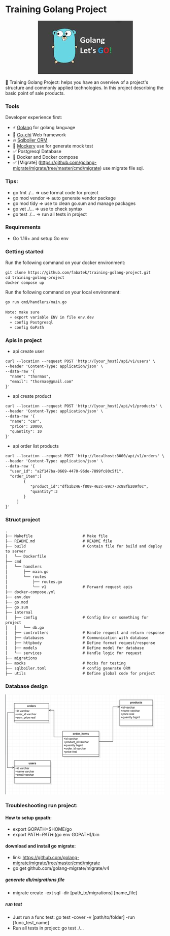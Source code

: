 # Training Golang Project

<p align="center">
  <img src="./public/assets/golang.jpeg" alt="Golang"/>
</p>

🚀 Training Golang Project: helps you have an overview of a project's structure and commonly applied technologies. In this project describing the basic point of sale products.


### Tools

Developer experience first:

- ⚡ [Golang](https://go.dev/) for golang language
- 💯 [Go-chi](https://github.com/go-chi/chi) Web framework
- 🔥 [Sqlboiler ORM](https://github.com/volatiletech/sqlboiler)
- 🦺 [Mockery](https://github.com/vektra/mockery) use for generate mock test
- ✅ Postgresql Database
- 💖 Docker and Docker compose
- ✅ [Migrate] (https://github.com/golang-migrate/migrate/tree/master/cmd/migrate) use migrate file sql.


### Tips:
 + go fmt ./...    => use format code for project
 + go mod vendor   => auto generate vendor package
 + go mod tidy     => use to clean go.sum and manage packages
 + go vet ./...    => use to check syntax
 + go test ./...   => run all tests in project


### Requirements

- Go 1.16+ and setup Go env

### Getting started

Run the following command on your docker environment:

```shell
git clone https://github.com/fabatek/training-golang-project.git
cd training-golang-project
docker compose up 
```

Run the following command on your local environment:

```shell
go run cmd/handlers/main.go

Note: make sure
  + export variable ENV in file env.dev
  + config Postgresql
  + config GoPath
```

### Apis in project
  + api create user
```shell
curl --location --request POST 'http://[your_host]/api/v1/users' \
--header 'Content-Type: application/json' \
--data-raw '{
  "name": "thormas",
  "email": "thormas@gmail.com"
}'
```

  + api create product
```shell
curl --location --request POST 'http://[your_host]/api/v1/products' \
--header 'Content-Type: application/json' \
--data-raw '{
  "name": "car",
  "price": 20000,
  "quantity": 10
}'
```

  + api order list products
```shell
curl --location --request POST 'http://localhost:8000/api/v1/orders' \
--header 'Content-Type: application/json' \
--data-raw '{
  "user_id": "a2f147ba-0669-4470-96de-7899fc80c5f1",
  "order_item":[
        {
           "product_id":"dfb1b246-f809-462c-89c7-3c88fb209f0c",
           "quantity":3
        }
     ]
}'
```

### Struct project

```shell
.
├── Makefile                      # Make file
├── README.md                     # README file    
├── build                         # Contain file for build and deploy to server
│   └── Dockerfile
├── cmd                           
│   └── handlers
│       ├── main.go
│       └── routes
│           ├── routes.go
│           └── v1                # Forward request apis
├── docker-compose.yml  
├── env.dev
├── go.mod
├── go.sum
├── internal
│   ├── config                    # Config Env or something for project 
│   │   └── db.go
│   ├── controllers               # Handle request and return response
│   ├── databases                 # Communication with database
│   ├── httpbody                  # Define format request/response
│   ├── models                    # Define model for database
│   └── services                  # Handle logic for request
├── migrations
├── mocks                         # Mocks for testing
├── sqlboiler.toml                # config generate ORM 
├── utils                         # Define global code for project
```

### Database design

<p align="center">
  <img src="public/assets/db_design.png" alt="Database design"></a>
</p>

### Troubleshooting run project:

  #### How to setup gopath:
  - export GOPATH=$HOME/go
  - export PATH=$PATH:$(go env GOPATH)/bin

  #### download and install go migrate:
  - link: https://github.com/golang-migrate/migrate/tree/master/cmd/migrate
  - go get github.com/golang-migrate/migrate/v4

  ##### generate db/migrations file
  - migrate create -ext sql -dir [path_to/migrations] [name_file]  

  ##### run test
  - Just run a func test: go test -cover -v [path/to/folder] -run [func_test_name]
  - Run all tests in project: go test ./...
